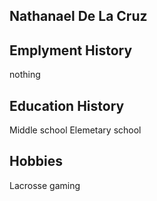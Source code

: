 ## Nathanael De La Cruz


## Emplyment History
nothing 

## Education History
Middle school Elemetary school

## Hobbies
Lacrosse 
gaming 
